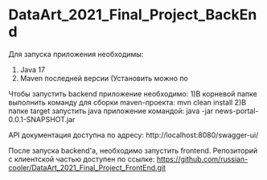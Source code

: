 ﻿# DataArt_2021_Final_Project_BackEnd
Для запуска приложения необходимы: 
1) Java 17
2) Maven последней версии (Установить можно по
 
Чтобы запустить backend приложение необходимо:
1)В корневой папке выполнить команду для сборки maven-проекта:
  mvn clean install
2)В папке target запустить java приложение командой:
  java -jar news-portal-0.0.1-SNAPSHOT.jar
  
 API документация доступна по адресу:
 http://localhost:8080/swagger-ui/
 
После запуска backend'а, необходимо запустить frontend.
Репозиторий с клиентской частью доступен по ссылке:
https://github.com/russian-cooler/DataArt_2021_Final_Project_FrontEnd.git

